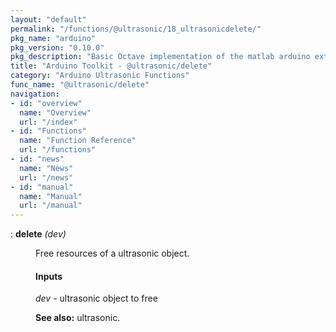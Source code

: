 ```yaml
---
layout: "default"
permalink: "/functions/@ultrasonic/18_ultrasonicdelete/"
pkg_name: "arduino"
pkg_version: "0.10.0"
pkg_description: "Basic Octave implementation of the matlab arduino extension,  allowing communication to a programmed arduino board to control its  hardware."
title: "Arduino Toolkit - @ultrasonic/delete"
category: "Arduino Ultrasonic Functions"
func_name: "@ultrasonic/delete"
navigation:
- id: "overview"
  name: "Overview"
  url: "/index"
- id: "Functions"
  name: "Function Reference"
  url: "/functions"
- id: "news"
  name: "News"
  url: "/news"
- id: "manual"
  name: "Manual"
  url: "/manual"
---
```

<dl class="def">
<dt id="index-delete"><span class="category">: </span><span><em></em> <strong>delete</strong> <em>(<var>dev</var>)</em><a href='#index-delete' class='copiable-anchor'></a></span></dt>
<dd><p>Free resources of a ultrasonic object.
</p>
<span id="Inputs"></span><h4 class="subsubheading">Inputs</h4>
<p><var>dev</var> - ultrasonic object to free
</p>

<p><strong>See also:</strong> ultrasonic.
 </p></dd></dl>